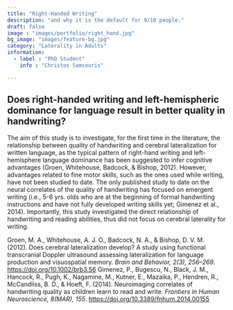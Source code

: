 ```yaml
---
title: "Right-Handed Writing"
description: "and why it is the default for 9/10 people."
draft: false
image : "images/portfolio/right_hand.jpg"
bg_image: "images/feature-bg.jpg"
category: "Laterality in Adults"
information:
  - label : "PhD Student"
    info : "Christos Samsouris"

---
```


## Does right-handed writing and left-hemispheric dominance for language result in better quality in handwriting?

The aim of this study is to investigate, for the first time in the literature, the relationship between quality of handwriting and cerebral lateralization for written language, as the typical pattern of right-hand writing and left-hemisphere language dominance has been suggested to infer cognitive advantages (Groen, Whitehouse, Badcock, & Bishop, 2012). However, advantages related to fine motor skills, such as the ones used while writing, have not been studied to date. The only published study to date on the neural correlates of the quality of handwriting has focused on emergent writing (i.e., 5-6 yrs. olds who are at the beginning of formal handwriting instructions and have not fully developed writing skills yet; Gimenez et al., 2014). Importantly, this study investigated the direct relationship of handwriting and reading abilities, thus did not focus on cerebral laterality for writing.



Groen, M. A., Whitehouse, A. J. O., Badcock, N. A., & Bishop, D. V. M. (2012). Does cerebral lateralization develop? A study using functional transcranial Doppler ultrasound assessing lateralization for language production and visuospatial memory. *Brain and Behavior, 2(3), 256–269*. https://doi.org/10.1002/brb3.56
Gimenez, P., Bugescu, N., Black, J. M., Hancock, R., Pugh, K., Nagamine, M., Kutner, E., Mazaika, P., Hendren, R., McCandliss, B. D., & Hoeft, F. (2014). Neuroimaging correlates of handwriting quality as children learn to read and write. *Frontiers in Human Neuroscience, 8(MAR), 155*. https://doi.org/10.3389/fnhum.2014.00155